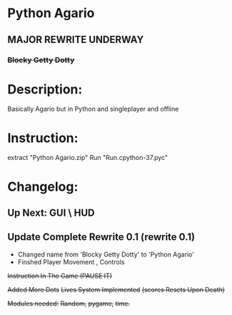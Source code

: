 # Python Agario
## MAJOR REWRITE UNDERWAY
### ~~Blocky Getty Dotty~~
# Description:

  Basically Agario but in Python and singleplayer and offline
# Instruction:
extract "Python Agario.zip"
Run "Run.cpython-37.pyc"


# Changelog:
## Up Next: GUI \ HUD
## Update Complete Rewrite 0.1 (rewrite 0.1)
- Changed name from 'Blocky Getty Dotty' to 'Python Agario'
- Finshed Player Movement , Controls



~~Instruction In The Game   (PAUSE IT)~~


~~Added More Dots~~
~~Lives System Implemented~~
~~(scores Resets Upon Death)~~

~~Modules needed:~~
~~Random,~~
~~pygame,~~
~~time.~~

